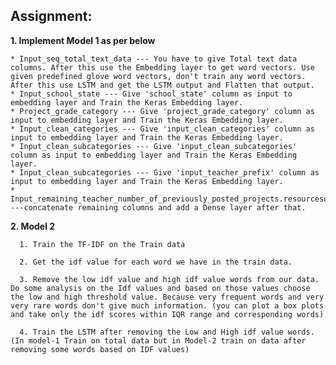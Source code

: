 Assignment:
-------------
**1. Implement Model 1 as per below**

    * Input_seq_total_text_data --- You have to give Total text data columns. After this use the Embedding layer to get word vectors. Use given predefined glove word vectors, don't train any word vectors. After this use LSTM and get the LSTM output and Flatten that output.
    * Input_school_state --- Give 'school_state' column as input to embedding layer and Train the Keras Embedding layer.
    * Project_grade_category --- Give 'project_grade_category' column as input to embedding layer and Train the Keras Embedding layer.
    * Input_clean_categories --- Give 'input_clean_categories' column as input to embedding layer and Train the Keras Embedding layer.
    * Input_clean_subcategories --- Give 'input_clean_subcategories' column as input to embedding layer and Train the Keras Embedding layer.
    * Input_clean_subcategories --- Give 'input_teacher_prefix' column as input to embedding layer and Train the Keras Embedding layer.
    * Input_remaining_teacher_number_of_previously_posted_projects.resourcesummary_contains_numerical_digits.price.quantity ---concatenate remaining columns and add a Dense layer after that.


**2. Model 2**

      1. Train the TF-IDF on the Train data 

      2. Get the idf value for each word we have in the train data. 

      3. Remove the low idf value and high idf value words from our data. Do some analysis on the Idf values and based on those values choose the low and high threshold value. Because very frequent words and very very rare words don't give much information. (you can plot a box plots and take only the idf scores within IQR range and corresponding words)

      4. Train the LSTM after removing the Low and High idf value words. (In model-1 Train on total data but in Model-2 train on data after removing some words based on IDF values)
